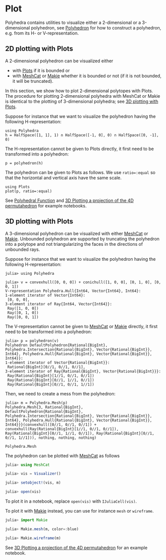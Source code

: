 # Plot

Polyhedra contains utilities to visualize either a 2-dimensional or a 3-dimensional
polyhedron, see [Polyhedron](@ref) for how to construct a polyhedron, e.g. from its H- or V-representation.

## 2D plotting with Plots

A 2-dimensional polyhedron can be visualized either
* with [Plots](https://github.com/JuliaPlots/Plots.jl) if it is bounded or
* with [MeshCat](https://github.com/rdeits/MeshCat.jl) or [Makie](https://github.com/JuliaPlots/Makie.jl) whether it is bounded or not (if it is not bounded, it will be truncated).

In this section, we show how to plot 2-dimensional polytopes with Plots.
The procedure for plotting 2-dimensional polyhedra with MeshCat or Makie is identical to the plotting of 3-dimensional polyhedra; see [3D plotting with Plots](@ref).

Suppose for instance that we want to visualize the polyhedron having the following H-representation:
```@example plots2
using Polyhedra
h = HalfSpace([1, 1], 1) ∩ HalfSpace([-1, 0], 0) ∩ HalfSpace([0, -1], 0)
```

The H-representation cannot be given to Plots directly, it first need to be transformed into a polyhedron:
```@example plots2
p = polyhedron(h)
```

The polyhedron can be given to Plots as follows.
We use `ratio=:equal` so that the horizontal and vertical axis have the same scale.
```@example plots2
using Plots
plot(p, ratio=:equal)
```

See [Polyhedral Function](https://github.com/JuliaPolyhedra/Polyhedra.jl/blob/master/examples/Polyhedral%20Function.ipynb) and [3D Plotting a projection of the 4D permutahedron](https://github.com/JuliaPolyhedra/Polyhedra.jl/blob/master/examples/3D%20Plotting%20a%20projection%20of%20the%204D%20permutahedron.ipynb) for example notebooks.

## 3D plotting with Plots

A 3-dimensional polyhedron can be visualized with either [MeshCat](https://github.com/rdeits/MeshCat.jl) or [Makie](https://github.com/JuliaPlots/Makie.jl).
Unbounded polyhedron are supported by truncating the polyhedron into a polytope and not triangularizing the faces in the directions of unbounded rays.

Suppose for instance that we want to visualize the polyhedron having the following H-representation:
```jldoctest plots3
julia> using Polyhedra

julia> v = convexhull([0, 0, 0]) + conichull([1, 0, 0], [0, 1, 0], [0, 0, 1])
V-representation Polyhedra.Hull{Int64, Vector{Int64}, Int64}:
1-element iterator of Vector{Int64}:
 [0, 0, 0],
3-element iterator of Ray{Int64, Vector{Int64}}:
 Ray([1, 0, 0])
 Ray([0, 1, 0])
 Ray([0, 0, 1])
```

The V-representation cannot be given to [MeshCat](https://github.com/rdeits/MeshCat.jl) or [Makie](https://github.com/JuliaPlots/Makie.jl) directly, it first need to be transformed into a polyhedron:
```jldoctest plots3
julia> p = polyhedron(v)
Polyhedron DefaultPolyhedron{Rational{BigInt}, Polyhedra.Intersection{Rational{BigInt}, Vector{Rational{BigInt}}, Int64}, Polyhedra.Hull{Rational{BigInt}, Vector{Rational{BigInt}}, Int64}}:
1-element iterator of Vector{Rational{BigInt}}:
 Rational{BigInt}[0//1, 0//1, 0//1],
3-element iterator of Ray{Rational{BigInt}, Vector{Rational{BigInt}}}:
 Ray(Rational{BigInt}[1//1, 0//1, 0//1])
 Ray(Rational{BigInt}[0//1, 1//1, 0//1])
 Ray(Rational{BigInt}[0//1, 0//1, 1//1])
```

Then, we need to create a mess from the polyhedron:
```jldoctest plots3
julia> m = Polyhedra.Mesh(p)
Polyhedra.Mesh{3, Rational{BigInt}, DefaultPolyhedron{Rational{BigInt}, Polyhedra.Intersection{Rational{BigInt}, Vector{Rational{BigInt}}, Int64}, Polyhedra.Hull{Rational{BigInt}, Vector{Rational{BigInt}}, Int64}}}(convexhull([0//1, 0//1, 0//1]) + convexhull(Ray(Rational{BigInt}[1//1, 0//1, 0//1]), Ray(Rational{BigInt}[0//1, 1//1, 0//1]), Ray(Rational{BigInt}[0//1, 0//1, 1//1])), nothing, nothing, nothing)
```

```@docs
Polyhedra.Mesh
```

The polyhedron can be plotted with [MeshCat](https://github.com/rdeits/MeshCat.jl) as follows
```julia
julia> using MeshCat

julia> vis = Visualizer()

julia> setobject!(vis, m)

julia> open(vis)
```
To plot it in a notebook, replace `open(vis)` with `IJuliaCell(vis)`.

To plot it with [Makie](https://github.com/JuliaPlots/Makie.jl) instead, you can use for instance `mesh` or `wireframe`.
```julia
julia> import Makie

julia> Makie.mesh(m, color=:blue)

julia> Makie.wireframe(m)
```

See [3D Plotting a projection of the 4D permutahedron](https://github.com/JuliaPolyhedra/Polyhedra.jl/blob/master/examples/3D%20Plotting%20a%20projection%20of%20the%204D%20permutahedron.ipynb) for an example notebook.
